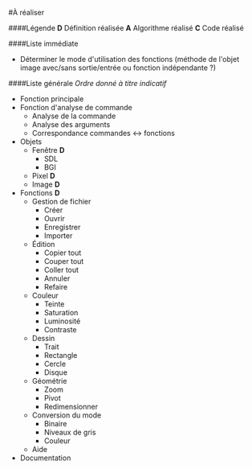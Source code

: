#À réaliser

####Légende
**D** Définition réalisée
**A** Algorithme réalisé
**C** Code réalisé

####Liste immédiate
* Déterminer le mode d'utilisation des fonctions (méthode de l'objet image avec/sans sortie/entrée ou fonction indépendante ?)

####Liste générale
*Ordre donné à titre indicatif*

* Fonction principale
* Fonction d'analyse de commande
    * Analyse de la commande
    * Analyse des arguments
    * Correspondance commandes ↔ fonctions
* Objets
    * Fenêtre **D**
        * SDL
        * BGI
    * Pixel **D**
    * Image **D**
* Fonctions **D**
    * Gestion de fichier
        * Créer
		* Ouvrir
		* Enregistrer
		* Importer
	* Édition
		* Copier tout
		* Couper tout
		* Coller tout
		* Annuler
		* Refaire
	* Couleur
		* Teinte
		* Saturation
		* Luminosité
		* Contraste
	* Dessin
		* Trait
		* Rectangle
		* Cercle
		* Disque
	* Géométrie
		* Zoom
		* Pivot
		* Redimensionner
	* Conversion du mode
		* Binaire
		* Niveaux de gris
		* Couleur
	* Aide
* Documentation